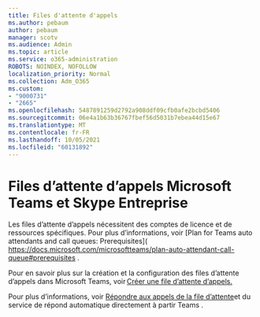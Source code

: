 ```yaml
---
title: Files d'attente d'appels
ms.author: pebaum
author: pebaum
manager: scotv
ms.audience: Admin
ms.topic: article
ms.service: o365-administration
ROBOTS: NOINDEX, NOFOLLOW
localization_priority: Normal
ms.collection: Adm_O365
ms.custom:
- "9000731"
- "2665"
ms.openlocfilehash: 5487891259d2792a908ddf09cfb0afe2bcbd5406
ms.sourcegitcommit: 06e4a1b63b36767fbef56d5031b7ebea44d15e67
ms.translationtype: MT
ms.contentlocale: fr-FR
ms.lasthandoff: 10/05/2021
ms.locfileid: "60131892"
---
```

# <a name="call-queues-in-microsoft-teams-and-skype-for-business"></a>Files d’attente d’appels Microsoft Teams et Skype Entreprise 

Les files d’attente d’appels nécessitent des comptes de licence et de ressources spécifiques. Pour plus d’informations, voir [Plan for Teams auto attendants and call queues: Prerequisites]( https://docs.microsoft.com/microsoftteams/plan-auto-attendant-call-queue#prerequisites . 

Pour en savoir plus sur la création et la configuration des files d’attente d’appels dans Microsoft Teams, voir [Créer une file d’attente d’appels.](https://docs.microsoft.com/microsoftteams/create-a-phone-system-call-queue) 

Pour plus d’informations, voir [Répondre aux appels de la file d’attente](https://docs.microsoft.com/microsoftteams/answer-auto-attendant-and-call-queue-calls)et du service de répond automatique directement à partir Teams . 